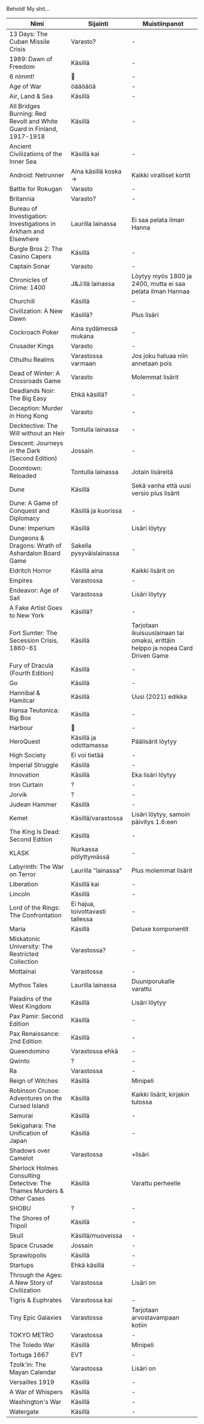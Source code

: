 Behold! My shit...

|Nimi|Sijainti|Muistiinpanot|
|-|-|-|
|13 Days: The Cuban Missile Crisis|Varasto?|-|
|1989: Dawn of Freedom|Käsillä|-|
|6 nimmt!|:shrug:|-|
|Age of War|öääöäöä|-|
|Air, Land & Sea|Käsillä|-|
|All Bridges Burning: Red Revolt and White Guard in Finland, 1917-1918|Käsillä|-|
|Ancient Civilizations of the Inner Sea|Käsillä kai|-|
|Android: Netrunner|Aina käsillä koska ->|Kaikki viralliset kortit|
|Battle for Rokugan|Varasto|-|
|Britannia|Varasto?|-|
|Bureau of Investigation: Investigations in Arkham and Elsewhere|Laurilla lainassa|Ei saa pelata ilman Hanna|
|Burgle Bros 2: The Casino Capers|Käsillä|-|
|Captain Sonar|Varasto|-|
|Chronicles of Crime: 1400|J&J:llä lainassa|Löytyy myös 1800 ja 2400, mutta ei saa pelata ilman Hannaa|
|Churchill|Käsillä|-|
|Civilization: A New Dawn|Käsillä?|Plus lisäri|
|Cockroach Poker|Aina sydämessä mukana|-|
|Crusader Kings|Varasto|-|
|Cthulhu Realms|Varastossa varmaan|Jos joku haluaa niin annetaan pois|
|Dead of Winter: A Crossroads Game|Varasto|Molemmat lisärit|
|Deadlands Noir: The Big Easy|Ehkä käsillä?|-|
|Deception: Murder in Hong Kong|Varasto|-|
|Decktective: The Will without an Heir|Tontulla lainassa|-|
|Descent: Journeys in the Dark (Second Edition)|Jossain|-|
|Doomtown: Reloaded|Tontulla lainassa|Jotain lisäreitä|
|Dune|Käsillä|Sekä vanha että uusi versio plus lisärit|
|Dune: A Game of Conquest and Diplomacy|Käsillä ja kuorissa|-|
|Dune: Imperium|Käsillä|Lisäri löytyy|
|Dungeons & Dragons: Wrath of Ashardalon Board Game|Sakella pysyväislainassa|-|
|Eldritch Horror|Käsillä aina|Kaikki lisärit on|
|Empires|Varastossa|-|
|Endeavor: Age of Sail|Varastossa|Lisäri löytyy|
|A Fake Artist Goes to New York|Käsillä?|-|
|Fort Sumter: The Secession Crisis, 1860-61|Käsillä|Tarjotaan ikuisuuslainaan tai omaksi, erittäin helppo ja nopea Card Driven Game|
|Fury of Dracula (Fourth Edition)|Käsillä|-|
|Go|Käsillä|-|
|Hannibal & Hamilcar|Käsillä|Uusi (2021) edikka|
|Hansa Teutonica: Big Box|Käsillä|-|
|Harbour|:shrug:|-|
|HeroQuest|Käsillä ja odottamassa|Päälisärit löytyy|
|High Society|Ei voi tietää|-|
|Imperial Struggle|Käsillä|-|
|Innovation|Käsillä|Eka lisäri löytyy|
|Iron Curtain|?|-|
|Jorvik|?|-|
|Judean Hammer|Käsillä|-|
|Kemet|Käsillä/varastossa|Lisäri löytyy, samoin päivitys 1.6:een|
|The King Is Dead: Second Edition|Käsillä|-|
|KLASK|Nurkassa pölyttymässä|-|
|Labyrinth: The War on Terror|Laurilla "lainassa"|Plus molemmat lisärit|
|Liberation|Käsillä kai|-|
|Lincoln|Käsillä|-|
|Lord of the Rings: The Confrontation|Ei hajua, toivottavasti tallessa|-|
|Maria|Käsillä|Deluxe komponentit|
|Miskatonic University: The Restricted Collection|Varastossa?|-|
|Mottainai|Varastossa|-|
|Mythos Tales|Laurilla lainassa|Duuniporukalle varattu|
|Paladins of the West Kingdom|Käsillä|Lisäri löytyy|
|Pax Pamir: Second Edition|Käsillä|-|
|Pax Renaissance: 2nd Edition|Käsillä|-|
|Queendomino|Varastossa ehkä|-|
|Qwinto|?|-|
|Ra|Varastossa|-|
|Reign of Witches|Käsillä|Minipeli|
|Robinson Crusoe: Adventures on the Cursed Island|Käsillä|Kaikki lisärit, kirjakin tulossa|
|Samurai|Käsillä|-|
|Sekigahara: The Unification of Japan|Käsillä|-
|Shadows over Camelot|Varastossa|+lisäri|
|Sherlock Holmes Consulting Detective: The Thames Murders & Other Cases|Käsillä|Varattu perheelle|
|SHOBU|?|-|
|The Shores of Tripoli|Käsillä|-|
|Skull|Käsillä/muoveissa|-|
|Space Crusade|Jossain|-|
|Sprawlopolis|Käsillä|-|
|Startups|Ehkä käsillä|-|
|Through the Ages: A New Story of Civilization|Varastossa|Lisäri on|
|Tigris & Euphrates|Varastossa kai|-|
|Tiny Epic Galaxies|Varastossa|Tarjotaan arvostavampaan kotiin|
|TOKYO METRO|Varastossa|-|
|The Toledo War|Käsillä|Minipeli|
|Tortuga 1667|EVT|-|
|Tzolk'in: The Mayan Calendar|Varastossa|Lisäri on|
|Versailles 1919|Käsillä|-|
|A War of Whispers|Käsillä|-|
|Washington's War|Käsillä|-|
|Watergate|Käsillä|-|
